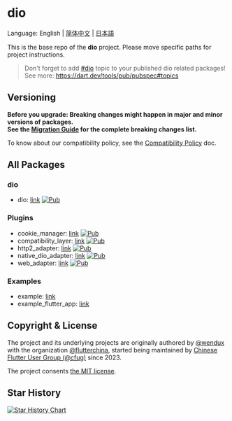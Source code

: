 # dio

Language: English | [简体中文](README-ZH.md) | [日本語](README-JP.md)

This is the base repo of the **dio** project.
Please move specific paths for project instructions.

> Don't forget to add [#dio](https://pub.dev/packages?q=topic%3Adio)
> topic to your published dio related packages!
> See more: https://dart.dev/tools/pub/pubspec#topics

## Versioning

**Before you upgrade: Breaking changes might happen in major and minor versions of packages.<br/>
See the [Migration Guide][] for the complete breaking changes list.**

To know about our compatibility policy, see the [Compatibility Policy][] doc.

[Migration Guide]: https://pub.dev/documentation/dio/latest/topics/Migration%20Guide-topic.html
[Compatibility Policy]: COMPATIBILITY_POLICY.md

## All Packages

### dio

- dio: [link](dio)
  [![Pub](https://img.shields.io/pub/v/dio.svg?label=dev&include_prereleases)](https://pub.dev/packages/dio)

### Plugins

- cookie_manager: [link](plugins/cookie_manager)
  [![Pub](https://img.shields.io/pub/v/dio_cookie_manager.svg?label=dev&include_prereleases)](https://pub.dev/packages/dio_cookie_manager)
- compatibility_layer: [link](plugins/compatibility_layer)
  [![Pub](https://img.shields.io/pub/v/dio_compatibility_layer.svg?label=dev&include_prereleases)](https://pub.dev/packages/dio_compatibility_layer)
- http2_adapter: [link](plugins/http2_adapter)
  [![Pub](https://img.shields.io/pub/v/dio_http2_adapter.svg?label=dev&include_prereleases)](https://pub.dev/packages/dio_http2_adapter)
- native_dio_adapter: [link](plugins/native_dio_adapter)
  [![Pub](https://img.shields.io/pub/v/native_dio_adapter.svg?label=dev&include_prereleases)](https://pub.dev/packages/native_dio_adapter)
- web_adapter: [link](plugins/web_adapter)
  [![Pub](https://img.shields.io/pub/v/dio_web_adapter.svg?label=dev&include_prereleases)](https://pub.dev/packages/dio_web_adapter)

### Examples

- example: [link](example_dart)
- example_flutter_app: [link](example_flutter_app)

## Copyright & License

The project and its underlying projects
are originally authored by
[@wendux](https://github.com/wendux)
with the organization
[@flutterchina](https://github.com/flutterchina),
started being maintained by
[Chinese Flutter User Group (@cfug)](https://github.com/cfug)
since 2023.

The project consents [the MIT license](LICENSE).

## Star History

<a href="https://star-history.com/#cfug/dio&Date">
  <picture>
    <source media="(prefers-color-scheme: dark)" srcset="https://api.star-history.com/svg?repos=cfug/dio&type=Date&theme=dark" />
    <source media="(prefers-color-scheme: light)" srcset="https://api.star-history.com/svg?repos=cfug/dio&type=Date" />
    <img alt="Star History Chart" src="https://api.star-history.com/svg?repos=cfug/dio&type=Date" />
  </picture>
</a>
